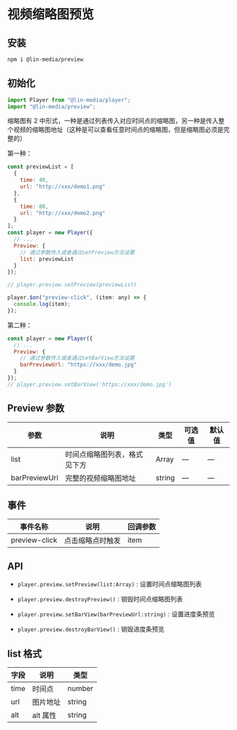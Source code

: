 # 视频缩略图预览

## 安装

```bash
npm i @lin-media/preview
```

## 初始化

```javascript
import Player from "@lin-media/player";
import "@lin-media/preview";
```

缩略图有 2 中形式，一种是通过列表传入对应时间点的缩略图，另一种是传入整个视频的缩略图地址（这种是可以查看任意时间点的缩略图，但是缩略图必须是完整的）

第一种：

```javascript
const previewList = [
  {
    time: 40,
    url: "http://xxx/demo1.png"
  },
  {
    time: 80,
    url: "http://xxx/demo2.png"
  }
];
const player = new Player({
  // ...
  Preview: {
    // 通过参数传入或者通过setPreview方法设置
    list: previewList
  }
});

// player.preview.setPreview(previewList)

player.$on("preview-click", (item: any) => {
  console.log(item);
});
```

第二种：

```javascript
const player = new Player({
  // ...
  Preview: {
    // 通过参数传入或者通过setBarView方法设置
    barPreviewUrl: "https://xxx/demo.jpg"
  }
});
// player.preview.setBarView('https://xxx/demo.jpg')
```

## Preview 参数

| 参数          | 说明                         | 类型   | 可选值 | 默认值 |
| ------------- | ---------------------------- | ------ | ------ | ------ |
| list          | 时间点缩略图列表，格式见下方 | Array  | —      | —      |
| barPreviewUrl | 完整的视频缩略图地址         | string | —      | —      |

## 事件

| 事件名称      | 说明             | 回调参数 |
| ------------- | ---------------- | -------- |
| preview-click | 点击缩略点时触发 | item     |

## API

- `player.preview.setPreview(list:Array)` : 设置时间点缩略图列表

- `player.preview.destroyPreview()` : 销毁时间点缩略图列表

- `player.preview.setBarView(barPreviewUrl:string)` : 设置进度条预览

- `player.preview.destroyBarView()` : 销毁进度条预览

## list 格式

| 字段 | 说明     | 类型   |
| ---- | -------- | ------ |
| time | 时间点   | number |
| url  | 图片地址 | string |
| alt  | alt 属性 | string |
